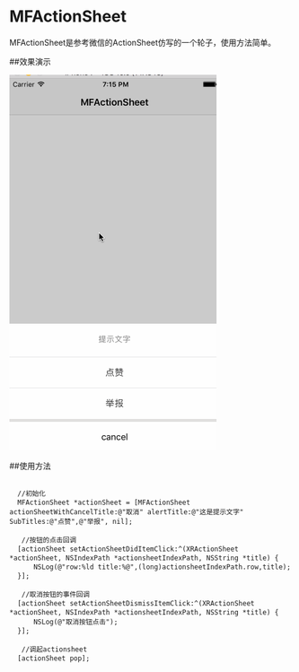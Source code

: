 # MFActionSheet
MFActionSheet是参考微信的ActionSheet仿写的一个轮子，使用方法简单。

##效果演示

![](https://github.com/mafeng-Bryant/MFActionSheet/raw/master/MFActionSheet/actionsheet.gif)

##使用方法
<pre><code>
  //初始化
  MFActionSheet *actionSheet = [MFActionSheet actionSheetWithCancelTitle:@"取消" alertTitle:@"这是提示文字" SubTitles:@"点赞",@"举报", nil];
    
   //按钮的点击回调
  [actionSheet setActionSheetDidItemClick:^(XRActionSheet *actionSheet, NSIndexPath *actionsheetIndexPath, NSString *title) {
      NSLog(@"row:%ld title:%@",(long)actionsheetIndexPath.row,title);
  }];
  
   //取消按钮的事件回调
  [actionSheet setActionSheetDismissItemClick:^(XRActionSheet *actionSheet, NSIndexPath *actionsheetIndexPath, NSString *title) {
      NSLog(@"取消按钮点击");
  }];
    
   //调起actionsheet
  [actionSheet pop];
  
</pre></code>
